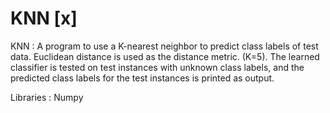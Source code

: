 # KNN [x]



KNN :
        A program to use a K-nearest neighbor to predict class labels of test data. Euclidean distance is used as the distance metric. (K=5). The learned classifier is tested on test instances with unknown class labels, and the predicted class labels for the test instances is printed as output.

Libraries : Numpy


